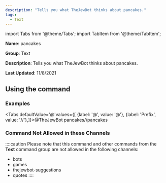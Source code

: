 ```yaml
---
description: "Tells you what TheJewBot thinks about pancakes."
tags:
  - Text
---
```

import Tabs from '@theme/Tabs';
import TabItem from '@theme/TabItem';

**Name**: pancakes

**Group**: Text

**Description**: Tells you what TheJewBot thinks about pancakes.

**Last Updated**: 11/8/2021

## Using the command

### Examples
<Tabs defaultValue='@'values={[ {label: '@', value: '@'}, {label: 'Prefix', value: '//'},]}><TabItem value='@'>@TheJewBot pancakes</TabItem><TabItem value='//'>//pancakes</TabItem></Tabs>

### Command Not Allowed in these Channels
::::caution Please note that this command and other commands from the **Text** command group are not allowed in the following channels:
- bots
- games
- thejewbot-suggestions
- quotes
::::